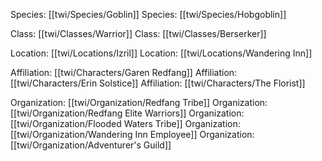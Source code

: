 Species: [[twi/Species/Goblin]]
Species: [[twi/Species/Hobgoblin]]

Class: [[twi/Classes/Warrior]]
Class: [[twi/Classes/Berserker]]

Location: [[twi/Locations/Izril]]
Location: [[twi/Locations/Wandering Inn]]

Affiliation: [[twi/Characters/Garen Redfang]]
Affiliation: [[twi/Characters/Erin Solstice]]
Affiliation: [[twi/Characters/The Florist]]

Organization: [[twi/Organization/Redfang Tribe]]
Organization: [[twi/Organization/Redfang Elite Warriors]]
Organization: [[twi/Organization/Flooded Waters Tribe]]
Organization: [[twi/Organization/Wandering Inn Employee]]
Organization: [[twi/Organization/Adventurer's Guild]]


